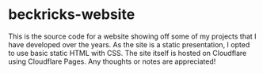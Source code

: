 # beckricks-website

This is the source code for a website showing off some of my projects that I have developed over the years. As the site is a static presentation, I opted to use basic static HTML with CSS. The site itself is hosted on Cloudflare using Cloudflare Pages. Any thoughts or notes are appreciated!
